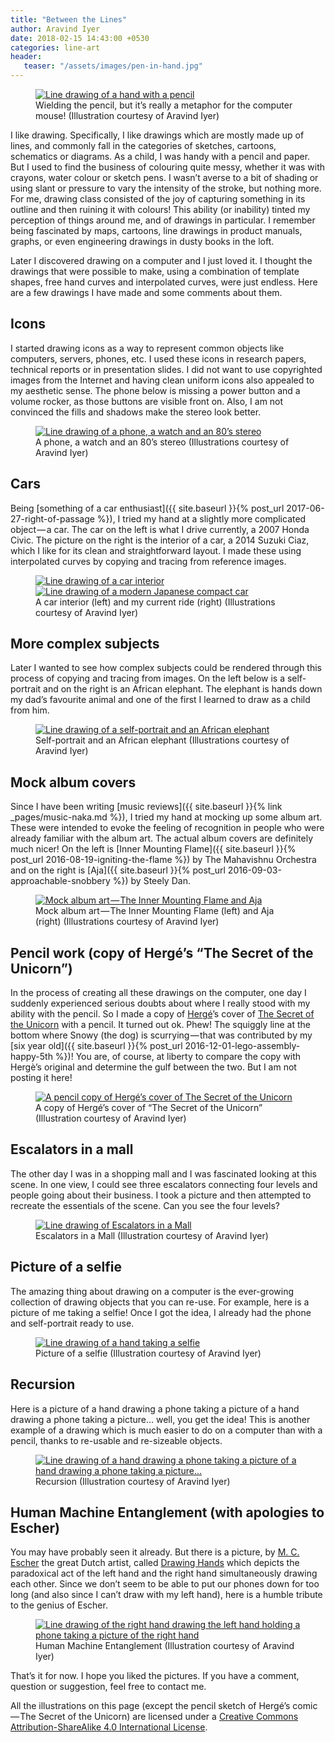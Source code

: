 ```yaml
---
title: "Between the Lines"
author: Aravind Iyer
date: 2018-02-15 14:43:00 +0530
categories: line-art
header:
   teaser: "/assets/images/pen-in-hand.jpg" 
---
```

<figure>
   <a href="/assets/images/pen-in-hand.jpg">
      <img src="/assets/images/pen-in-hand.jpg" alt="Line drawing of a hand with a pencil">
   </a>
   <figcaption>Wielding the pencil, but it’s really a metaphor for the computer mouse! (Illustration courtesy of Aravind Iyer)</figcaption>
</figure>

I like drawing. Specifically, I like drawings which are mostly made up of lines, and commonly fall in the categories of sketches, cartoons, schematics or diagrams. As a child, I was handy with a pencil and paper. But I used to find the business of colouring quite messy, whether it was with crayons, water colour or sketch pens. I wasn’t averse to a bit of shading or using slant or pressure to vary the intensity of the stroke, but nothing more. For me, drawing class consisted of the joy of capturing something in its outline and then ruining it with colours! This ability (or inability) tinted my perception of things around me, and of drawings in particular. I remember being fascinated by maps, cartoons, line drawings in product manuals, graphs, or even engineering drawings in dusty books in the loft.

Later I discovered drawing on a computer and I just loved it. I thought the drawings that were possible to make, using a combination of template shapes, free hand curves and interpolated curves, were just endless. Here are a few drawings I have made and some comments about them.

## Icons

I started drawing icons as a way to represent common objects like computers, servers, phones, etc. I used these icons in research papers, technical reports or in presentation slides. I did not want to use copyrighted images from the Internet and having clean uniform icons also appealed to my aesthetic sense. The phone below is missing a power button and a volume rocker, as those buttons are visible front on. Also, I am not convinced the fills and shadows make the stereo look better.

<figure>
   <a href="/assets/images/line-drawing-icons.jpg">
      <img src="/assets/images/line-drawing-icons.jpg" alt="Line drawing of a phone, a watch and an 80’s stereo">
   </a>
   <figcaption>A phone, a watch and an 80’s stereo (Illustrations courtesy of Aravind Iyer)</figcaption>
</figure>

## Cars

Being [something of a car enthusiast]({{ site.baseurl }}{% post_url 2017-06-27-right-of-passage %}), I tried my hand at a slightly more complicated object — a car. The car on the left is what I drive currently, a 2007 Honda Civic. The picture on the right is the interior of a car, a 2014 Suzuki Ciaz, which I like for its clean and straightforward layout. I made these using interpolated curves by copying and tracing from reference images.

<figure class="half">
   <a href="/assets/images/car-interior.jpg">
      <img src="/assets/images/car-interior.jpg" alt="Line drawing of a car interior">
   </a>
   <a href="/assets/images/2007HondaCivic.jpg">
      <img src="/assets/images/2007HondaCivic.jpg" alt="Line drawing of a modern Japanese compact car">
   </a>
   <figcaption>A car interior (left) and my current ride (right) (Illustrations courtesy of Aravind Iyer)</figcaption>
</figure>

## More complex subjects

Later I wanted to see how complex subjects could be rendered through this process of copying and tracing from images. On the left below is a self-portrait and on the right is an African elephant. The elephant is hands down my dad’s favourite animal and one of the first I learned to draw as a child from him.

<figure>
   <a href="/assets/images/complex-subjects.jpg">
      <img src="/assets/images/complex-subjects.jpg" alt="Line drawing of a self-portrait and an African elephant">
   </a>
   <figcaption>Self-portrait and an African elephant (Illustrations courtesy of Aravind Iyer)</figcaption>
</figure>

## Mock album covers

Since I have been writing [music reviews]({{ site.baseurl }}{% link _pages/music-naka.md %}), I tried my hand at mocking up some album art. These were intended to evoke the feeling of recognition in people who were already familiar with the album art. The actual album covers are definitely much nicer! On the left is [Inner Mounting Flame]({{ site.baseurl }}{% post_url 2016-08-19-igniting-the-flame %}) by The Mahavishnu Orchestra and on the right is [Aja]({{ site.baseurl }}{% post_url 2016-09-03-approachable-snobbery %}) by Steely Dan.

<figure>
   <a href="/assets/images/mock-album-art.jpg">
      <img src="/assets/images/mock-album-art.jpg" alt="Mock album art — The Inner Mounting Flame and Aja">
   </a>
   <figcaption>Mock album art — The Inner Mounting Flame (left) and Aja (right) (Illustrations courtesy of Aravind Iyer)</figcaption>
</figure>

## Pencil work (copy of Hergé’s “The Secret of the Unicorn”)

In the process of creating all these drawings on the computer, one day I suddenly experienced serious doubts about where I really stood with my ability with the pencil. So I made a copy of [Hergé](https://en.wikipedia.org/wiki/Hergé)’s cover of [The Secret of the Unicorn](https://en.wikipedia.org/wiki/The_Secret_of_the_Unicorn) with a pencil. It turned out ok. Phew! The squiggly line at the bottom where Snowy (the dog) is scurrying — that was contributed by my [six year old]({{ site.baseurl }}{% post_url 2016-12-01-lego-assembly-happy-5th %})! You are, of course, at liberty to compare the copy with Hergè’s original and determine the gulf between the two. But I am not posting it here!

<figure>
   <a href="/assets/images/secret-of-unicorn.jpg">
      <img src="/assets/images/secret-of-unicorn.jpg" alt="A pencil copy of Hergé’s cover of The Secret of the Unicorn">
   </a>
   <figcaption>A copy of Hergé’s cover of “The Secret of the Unicorn” (Illustration courtesy of Aravind Iyer)</figcaption>
</figure>

## Escalators in a mall

The other day I was in a shopping mall and I was fascinated looking at this scene. In one view, I could see three escalators connecting four levels and people going about their business. I took a picture and then attempted to recreate the essentials of the scene. Can you see the four levels?

<figure>
   <a href="/assets/images/mall-escalators.jpg">
      <img src="/assets/images/mall-escalators.jpg" alt="Line drawing of Escalators in a Mall">
   </a>
   <figcaption>Escalators in a Mall (Illustration courtesy of Aravind Iyer)</figcaption>
</figure>

## Picture of a selfie

The amazing thing about drawing on a computer is the ever-growing collection of drawing objects that you can re-use. For example, here is a picture of me taking a selfie! Once I got the idea, I already had the phone and self-portrait ready to use.

<figure>
   <a href="/assets/images/self-draw.jpg">
      <img src="/assets/images/self-draw.jpg" alt="Line drawing of a hand taking a selfie">
   </a>
   <figcaption>Picture of a selfie (Illustration courtesy of Aravind Iyer)</figcaption>
</figure>

## Recursion

Here is a picture of a hand drawing a phone taking a picture of a hand drawing a phone taking a picture… well, you get the idea! This is another example of a drawing which is much easier to do on a computer than with a pencil, thanks to re-usable and re-sizeable objects.

<figure>
   <a href="/assets/images/Hand-camera.jpg">
      <img src="/assets/images/Hand-camera.jpg" alt="Line drawing of a hand drawing a phone taking a picture of a hand drawing a phone taking a picture…">
   </a>
   <figcaption>Recursion (Illustration courtesy of Aravind Iyer)</figcaption>
</figure>

## Human Machine Entanglement (with apologies to Escher)

You may have probably seen it already. But there is a picture, by [M. C. Escher](https://en.wikipedia.org/wiki/M._C._Escher) the great Dutch artist, called [Drawing Hands](https://en.wikipedia.org/wiki/Drawing_Hands) which depicts the paradoxical act of the left hand and the right hand simultaneously drawing each other. Since we don’t seem to be able to put our phones down for too long (and also since I can’t draw with my left hand), here is a humble tribute to the genius of Escher.

<figure>
   <a href="/assets/images/human-machine-entanglement.jpg">
      <img src="/assets/images/human-machine-entanglement.jpg" alt="Line drawing of the right hand drawing the left hand holding a phone taking a picture of the right hand">
   </a>
   <figcaption>Human Machine Entanglement (Illustration courtesy of Aravind Iyer)</figcaption>
</figure>

That’s it for now. I hope you liked the pictures. If you have a comment, question or suggestion, feel free to contact me.

All the illustrations on this page (except the pencil sketch of Hergé’s comic — The Secret of the Unicorn) are licensed under a [Creative Commons Attribution-ShareAlike 4.0 International License](http://creativecommons.org/licenses/by-sa/4.0/).
